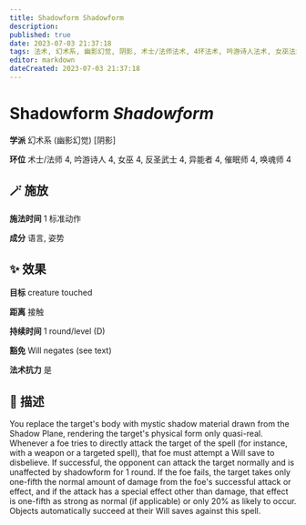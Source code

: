 ```yaml
---
title: Shadowform Shadowform
description: 
published: true
date: 2023-07-03 21:37:18
tags: 法术, 幻术系, 幽影幻觉, 阴影, 术士/法师法术, 4环法术, 吟游诗人法术, 女巫法术, 反圣武士法术, 异能者法术, 催眠师法术, 唤魂师法术
editor: markdown
dateCreated: 2023-07-03 21:37:18
---
```


# **Shadowform** *Shadowform*

**学派** 幻术系 (幽影幻觉) \[阴影\] 

**环位** 术士/法师 4, 吟游诗人 4, 女巫 4, 反圣武士 4, 异能者 4, 催眠师 4, 唤魂师 4

## 🪄 施放

**施法时间** 1 标准动作

**成分** 语言, 姿势

## ✨ 效果 

**目标** creature touched 

**距离** 接触  

**持续时间** 1 round/level (D) 

**豁免** Will negates (see text)

**法术抗力** 是

## 📖 描述

You replace the target's body with mystic shadow material drawn from the Shadow Plane, rendering the target's physical form only quasi-real. Whenever a foe tries to directly attack the target of the spell (for instance, with a weapon or a targeted spell), that foe must attempt a Will save to disbelieve. If successful, the opponent can attack the target normally and is unaffected by shadowform for 1 round. If the foe fails, the target takes only one-fifth the normal amount of damage from the foe's successful attack or effect, and if the attack has a special effect other than damage, that effect is one-fifth as strong as normal (if applicable) or only 20% as likely to occur. Objects automatically succeed at their Will saves against this spell.
    